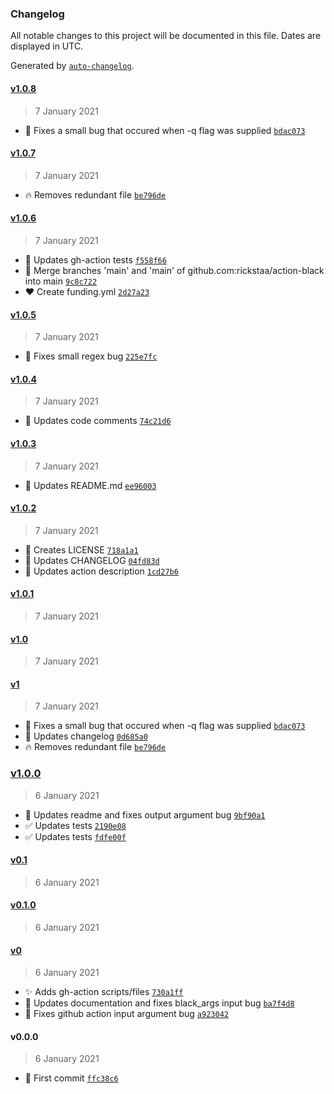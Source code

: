 ### Changelog

All notable changes to this project will be documented in this file. Dates are displayed in UTC.

Generated by [`auto-changelog`](https://github.com/CookPete/auto-changelog).

#### [v1.0.8](https://github.com/rickstaa/action-black/compare/v1.0.7...v1.0.8)

> 7 January 2021

*   :bug: Fixes a small bug that occured when -q flag was supplied [`bdac073`](https://github.com/rickstaa/action-black/commit/bdac07366af31352da423f14e895e0d7d07f2ab1)

#### [v1.0.7](https://github.com/rickstaa/action-black/compare/v1.0.6...v1.0.7)

> 7 January 2021

*   :fire: Removes redundant file [`be796de`](https://github.com/rickstaa/action-black/commit/be796deafc8c447c397d850bca7e0bb51f54d6f3)

#### [v1.0.6](https://github.com/rickstaa/action-black/compare/v1.0.5...v1.0.6)

> 7 January 2021

*   :green_heart: Updates gh-action tests [`f558f66`](https://github.com/rickstaa/action-black/commit/f558f66104333772525bcce3e12f6e9703693af6)
*   :twisted_rightwards_arrows: Merge branches 'main' and 'main' of github.com:rickstaa/action-black into main [`9c8c722`](https://github.com/rickstaa/action-black/commit/9c8c72204516a28346cb75c4943be98f95972294)
*   :heart: Create funding.yml [`2d27a23`](https://github.com/rickstaa/action-black/commit/2d27a239aea7b054a2779692f4062818ade26c85)

#### [v1.0.5](https://github.com/rickstaa/action-black/compare/v1.0.4...v1.0.5)

> 7 January 2021

*   :bug: Fixes small regex bug [`225e7fc`](https://github.com/rickstaa/action-black/commit/225e7fcc711d2e80c0bd740915ade2efdbdf179b)

#### [v1.0.4](https://github.com/rickstaa/action-black/compare/v1.0.3...v1.0.4)

> 7 January 2021

*   :art: Updates code comments [`74c21d6`](https://github.com/rickstaa/action-black/commit/74c21d65892f47f21bd499e2e7b5fcc4da15db66)

#### [v1.0.3](https://github.com/rickstaa/action-black/compare/v1.0.2...v1.0.3)

> 7 January 2021

*   :memo: Updates README.md [`ee96003`](https://github.com/rickstaa/action-black/commit/ee960032905448ea58b01c5176e07eb839860f3b)

#### [v1.0.2](https://github.com/rickstaa/action-black/compare/v1.0.1...v1.0.2)

> 7 January 2021

*   :page_facing_up: Creates LICENSE [`718a1a1`](https://github.com/rickstaa/action-black/commit/718a1a1d2b6ad697b4ea7a73f627086844683c31)
*   :memo: Updates CHANGELOG [`04fd83d`](https://github.com/rickstaa/action-black/commit/04fd83db4738561c668301643bd885d0ba82cbc2)
*   :art: Updates action description [`1cd27b6`](https://github.com/rickstaa/action-black/commit/1cd27b68039cfd809a1dbf0b69221ccdb6c108e6)

#### [v1.0.1](https://github.com/rickstaa/action-black/compare/v1.0...v1.0.1)

> 7 January 2021

#### [v1.0](https://github.com/rickstaa/action-black/compare/v1...v1.0)

> 7 January 2021

#### [v1](https://github.com/rickstaa/action-black/compare/v1.0.0...v1)

> 7 January 2021

*   :bug: Fixes a small bug that occured when -q flag was supplied [`bdac073`](https://github.com/rickstaa/action-black/commit/bdac07366af31352da423f14e895e0d7d07f2ab1)
*   :memo: Updates changelog [`0d685a0`](https://github.com/rickstaa/action-black/commit/0d685a040a79a0973dc07031eebd012b73b6892b)
*   :fire: Removes redundant file [`be796de`](https://github.com/rickstaa/action-black/commit/be796deafc8c447c397d850bca7e0bb51f54d6f3)

### [v1.0.0](https://github.com/rickstaa/action-black/compare/v0.1...v1.0.0)

> 6 January 2021

*   :memo: Updates readme and fixes output argument bug [`9bf90a1`](https://github.com/rickstaa/action-black/commit/9bf90a117c9314f89b87f7119716dd2c3609259c)
*   :white_check_mark: Updates tests [`2190e08`](https://github.com/rickstaa/action-black/commit/2190e083210d99c36c4978805856aecbdf922cec)
*   :white_check_mark: Updates tests [`fdfe00f`](https://github.com/rickstaa/action-black/commit/fdfe00fcf7d61ff3d33fad27cb22ba65cc3126dd)

#### [v0.1](https://github.com/rickstaa/action-black/compare/v0.1.0...v0.1)

> 6 January 2021

#### [v0.1.0](https://github.com/rickstaa/action-black/compare/v0...v0.1.0)

> 6 January 2021

#### [v0](https://github.com/rickstaa/action-black/compare/v0.0.0...v0)

> 6 January 2021

*   :sparkles: Adds gh-action scripts/files [`730a1ff`](https://github.com/rickstaa/action-black/commit/730a1ffed1c9cefeb8bfd4083b0560aee62ed987)
*   :memo: Updates documentation and fixes black_args input bug [`ba7f4d8`](https://github.com/rickstaa/action-black/commit/ba7f4d87f956d35379e84f4e76afd5574c1f6ecb)
*   :bug: Fixes github action input argument bug [`a923042`](https://github.com/rickstaa/action-black/commit/a923042b1b777983cc377fadbd6728db100aa8ad)

#### v0.0.0

> 6 January 2021

*   :tada: First commit [`ffc38c6`](https://github.com/rickstaa/action-black/commit/ffc38c6a1913d6d521e60c93b52e82c4013b127a)
